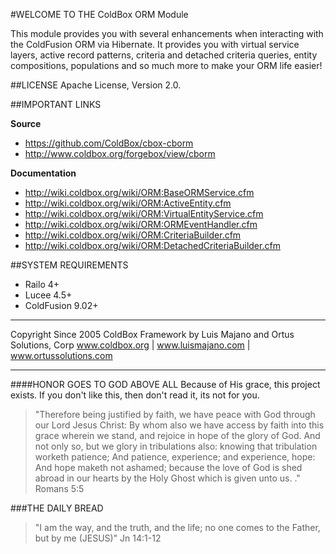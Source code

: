 #WELCOME TO THE ColdBox ORM Module

This module provides you with several enhancements when interacting with the
ColdFusion ORM via Hibernate.  It provides you with virtual service layers,
active record patterns, criteria and detached criteria queries, entity compositions, populations and so much more to make your ORM life easier!

##LICENSE
Apache License, Version 2.0.

##IMPORTANT LINKS

**Source**
- https://github.com/ColdBox/cbox-cborm
- http://www.coldbox.org/forgebox/view/cborm

**Documentation**
- http://wiki.coldbox.org/wiki/ORM:BaseORMService.cfm
- http://wiki.coldbox.org/wiki/ORM:ActiveEntity.cfm
- http://wiki.coldbox.org/wiki/ORM:VirtualEntityService.cfm
- http://wiki.coldbox.org/wiki/ORM:ORMEventHandler.cfm
- http://wiki.coldbox.org/wiki/ORM:CriteriaBuilder.cfm
- http://wiki.coldbox.org/wiki/ORM:DetachedCriteriaBuilder.cfm

##SYSTEM REQUIREMENTS
- Railo 4+
- Lucee 4.5+
- ColdFusion 9.02+

********************************************************************************
Copyright Since 2005 ColdBox Framework by Luis Majano and Ortus Solutions, Corp
www.coldbox.org | www.luismajano.com | www.ortussolutions.com
********************************************************************************
####HONOR GOES TO GOD ABOVE ALL
Because of His grace, this project exists. If you don't like this, then don't read it, its not for you.

>"Therefore being justified by faith, we have peace with God through our Lord Jesus Christ:
By whom also we have access by faith into this grace wherein we stand, and rejoice in hope of the glory of God.
And not only so, but we glory in tribulations also: knowing that tribulation worketh patience;
And patience, experience; and experience, hope:
And hope maketh not ashamed; because the love of God is shed abroad in our hearts by the 
Holy Ghost which is given unto us. ." Romans 5:5

###THE DAILY BREAD
 > "I am the way, and the truth, and the life; no one comes to the Father, but by me (JESUS)" Jn 14:1-12
